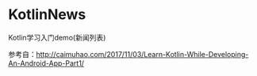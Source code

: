 # KotlinNews
Kotlin学习入门demo(新闻列表)

参考自：http://caimuhao.com/2017/11/03/Learn-Kotlin-While-Developing-An-Android-App-Part1/
